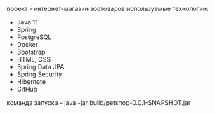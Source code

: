 проект - интернет-магазин зоотоваров 
используемые технологии:
  - Java 11
  - Spring
  - PostgreSQL
  - Docker
  - Bootstrap
  - HTML, CSS
  - Spring Data JPA
  - Spring Security
  - Hibernate
  - GitHub
    
команда запуска - java -jar build/petshop-0.0.1-SNAPSHOT.jar

